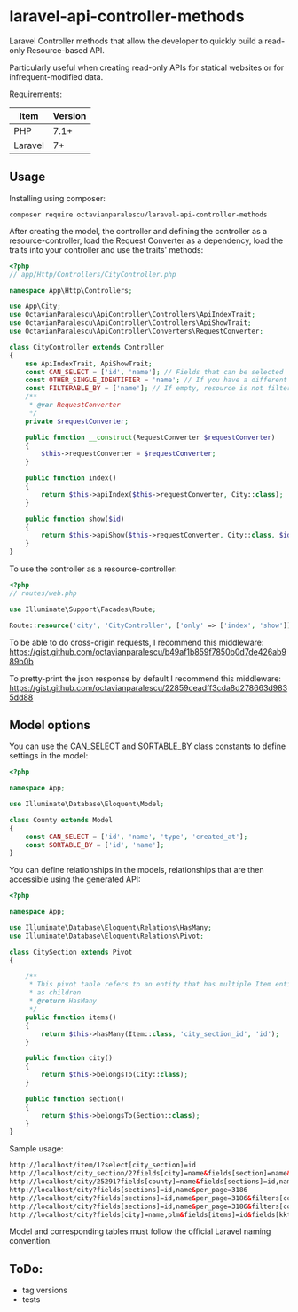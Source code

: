 # laravel-api-controller-methods
Laravel Controller methods that allow the developer to quickly build a read-only Resource-based API.

Particularly useful when creating read-only APIs for statical websites or for infrequent-modified data.

Requirements:

| Item | Version |
| ---- | ------- |
| PHP  | 7.1+    |
| Laravel | 7+ |

## Usage
Installing using composer:

`composer require octavianparalescu/laravel-api-controller-methods`

After creating the model, the controller and defining the controller as a resource-controller, load
 the Request Converter as a dependency,
load the traits into your controller and use the traits' methods:

```php
<?php
// app/Http/Controllers/CityController.php

namespace App\Http\Controllers;

use App\City;
use OctavianParalescu\ApiController\Controllers\ApiIndexTrait;
use OctavianParalescu\ApiController\Controllers\ApiShowTrait;
use OctavianParalescu\ApiController\Converters\RequestConverter;

class CityController extends Controller
{
    use ApiIndexTrait, ApiShowTrait;
    const CAN_SELECT = ['id', 'name']; // Fields that can be selected
    const OTHER_SINGLE_IDENTIFIER = 'name'; // If you have a different primary key than "id"
    const FILTERABLE_BY = ['name']; // If empty, resource is not filterable at all
    /**
     * @var RequestConverter
     */
    private $requestConverter;

    public function __construct(RequestConverter $requestConverter)
    {
        $this->requestConverter = $requestConverter;
    }

    public function index()
    {
        return $this->apiIndex($this->requestConverter, City::class);
    }

    public function show($id)
    {
        return $this->apiShow($this->requestConverter, City::class, $id);
    }
}
```

To use the controller as a resource-controller:

```php
<?php
// routes/web.php

use Illuminate\Support\Facades\Route;

Route::resource('city', 'CityController', ['only' => ['index', 'show']]);
```

To be able to do cross-origin requests, I recommend this middleware:
https://gist.github.com/octavianparalescu/b49af1b859f7850b0d7de426ab989b0b

To pretty-print the json response by default I recommend this middleware:
https://gist.github.com/octavianparalescu/22859ceadff3cda8d278663d9835dd88

## Model options

You can use the CAN_SELECT and SORTABLE_BY class constants to define settings in the model:
```php
<?php

namespace App;

use Illuminate\Database\Eloquent\Model;

class County extends Model
{
    const CAN_SELECT = ['id', 'name', 'type', 'created_at'];
    const SORTABLE_BY = ['id', 'name'];
}
```

You can define relationships in the models, relationships that are then accessible using the generated API:
```php
<?php

namespace App;

use Illuminate\Database\Eloquent\Relations\HasMany;
use Illuminate\Database\Eloquent\Relations\Pivot;

class CitySection extends Pivot
{

    /**
     * This pivot table refers to an entity that has multiple Item entities
     * as children
     * @return HasMany
     */
    public function items()
    {
        return $this->hasMany(Item::class, 'city_section_id', 'id');
    }

    public function city()
    {
        return $this->belongsTo(City::class);
    }

    public function section()
    {
        return $this->belongsTo(Section::class);
    }
}
```

Sample usage:
```html
http://localhost/item/1?select[city_section]=id
http://localhost/city_section/2?fields[city]=name&fields[section]=name&fields[items]=city_section_id,name
http://localhost/city/25291?fields[county]=name&fields[sections]=id,name,description
http://localhost/city?fields[sections]=id,name&per_page=3186
http://localhost/city?fields[sections]=id,name&per_page=3186&filters[county][]=name%20=%20Bac%C4%83u&filters[county][]=id=47
http://localhost/city?fields[sections]=id,name&per_page=3186&filters[county]=name%20=%20Bac%C4%83u
http://localhost/city?fields[city]=name,plm&fields[items]=id&fields[kkt]=2&fields[county]=name&fields[sections]=id,name,description&limit[sections]=2&filters[city]=name%20LIKE%20Scor%C8%9Beni
```

Model and corresponding tables must follow the official Laravel naming convention.
## ToDo:
- tag versions
- tests